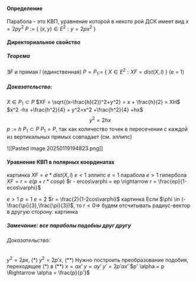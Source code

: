 #### Определение
Парабола - это КВП, уравнение которой в некото рой ДСК имеет вид $x = 2py^2$
$P$ := { $(x,y) \in E^2 : y = 2px^2$ }

#### Директориальное свойство
##### Теорема
$\exists F$ и прямая $l$ (единственная)
$P = P_1 :=$ { $X\in E^2 : XF = dist(X,l)$ }
            (e = 1)
##### Доказательство:
$X \in P_1\subset P$
$XF = \sqrt{(x-\frac{h}{2})^2+y^2} = x + \frac{h}{2} = XH$
$x^2 -hx +\frac{h^2}{4} + y^2=x^2 +\frac{h^2}{4} +hx$
$$y^2 = 2hx$$
$p:=h$
$P_1\subset P$
$P_1 = P$, так как количество точек в пересечении с каждой из вертикальных прямых совпадает (см. эллипс)

![[Pasted image 20250119194823.png]]
#### Уравнение КВП в полярных координатах
картинка
$XF = e * dist(X,l)$
$e<1$ эллипс
$e=1$ парабола
$e>1$ гипербола
$XF = r = e(p+r * cos\varphi)$
$r - ercos\varphi = ep \rightarrow r = \frac{ep}{1-ecos\varphi}$

$e>1$   $p=1$
$e=2$
$r = \frac{2}{1-2cos\varphi}$
картинка
Если $\phi \in (-\frac{\pi}{3},\frac{\pi}{3})$, то $r < 0 \Rightarrow$ будем отсчитывать радиус-вектор в другую сторону.
картинка
##### Замечание: все параболы подобны друг другу
###### Доказательство:
$y^2 = 2px$,  ($\ast$)
$y^2 = 2p'x$,  ($\ast$$\ast$)
Нужно построить преобразование подобия, переходящее ($\ast$) в ($\ast$$\ast$)
$x = \alpha x'$
$y = \alpha y'$
$y' = 2p'\alpha x'$
$p' \alpha = p \Rightarrow \alpha = \frac{p}{p'}$